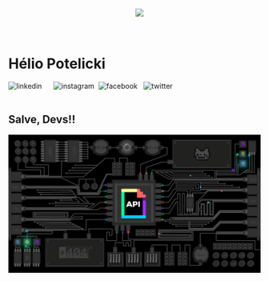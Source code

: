 <img align="right" width="250px" style="margin-top:-20px" src="https://uploaddeimagens.com.br/images/003/769/264/full/Salve.PNG">

</br>
</br>

<div dsplay="inline-block">
 
 <h1 align="left">Hélio Potelicki</h1>

  <a href="https://www.linkedin.com/in/h%C3%A9lio-potelicki">
    <img align="left" width="90px" src="https://uploaddeimagens.com.br/images/003/769/427/full/Linkedin.png" alt="linkedin" style="vertical-align:top;">
  </a>

 <a href="https://www.instagram.com/helio_potelicky/">
    <img align="left" width="90px" src="https://uploaddeimagens.com.br/images/003/769/430/full/Instagram.png" alt="instagram" style="vertical-align:top;">
  </a> 

  <a href="https://www.facebook.com/SirPotelicky">
    <img align="left" width="90px" src="https://uploaddeimagens.com.br/images/003/769/432/full/Facebook.png" alt="facebook" style="vertical-align:top;">
  </a>

  <a href="https://twitter.com/helio_potelicky">
    <img align="left" width="90px" src="https://uploaddeimagens.com.br/images/003/769/433/full/Twitter.png" alt="twitter" style="vertical-align:top;">
  </a>

</div>

</br>
</br>

## Salve, Devs!!

<p align="center">
  <img src="images\dev-background.gif" width="700">
</p>

